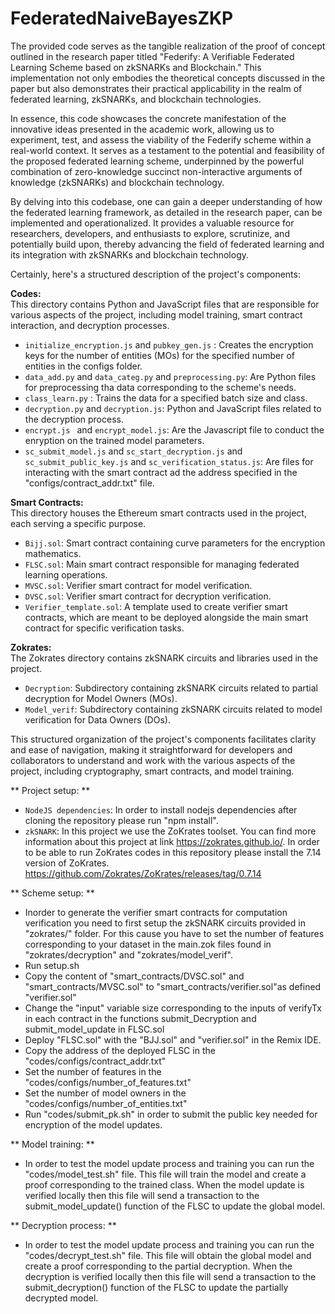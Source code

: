 # FederatedNaiveBayesZKP

The provided code serves as the tangible realization of the proof of concept outlined in the research paper titled "Federify: A Verifiable Federated Learning Scheme based on zkSNARKs and Blockchain." This implementation not only embodies the theoretical concepts discussed in the paper but also demonstrates their practical applicability in the realm of federated learning, zkSNARKs, and blockchain technologies.

In essence, this code showcases the concrete manifestation of the innovative ideas presented in the academic work, allowing us to experiment, test, and assess the viability of the Federify scheme within a real-world context. It serves as a testament to the potential and feasibility of the proposed federated learning scheme, underpinned by the powerful combination of zero-knowledge succinct non-interactive arguments of knowledge (zkSNARKs) and blockchain technology.

By delving into this codebase, one can gain a deeper understanding of how the federated learning framework, as detailed in the research paper, can be implemented and operationalized. It provides a valuable resource for researchers, developers, and enthusiasts to explore, scrutinize, and potentially build upon, thereby advancing the field of federated learning and its integration with zkSNARKs and blockchain technology.

Certainly, here's a structured description of the project's components:

**Codes:**  
This directory contains Python and JavaScript files that are responsible for various aspects of the project, including model training, smart contract interaction, and decryption processes.
- `initialize_encryption.js` and `pubkey_gen.js` : Creates the encryption keys for the number of entities (MOs) for the specified number of entities in the configs folder. 
- `data_add.py` and `data_categ.py` and `preprocessing.py`: Are Python files for preprocessing tha data corresponding to the scheme's needs.
- `class_learn.py` : Trains the data for a specified batch size and class. 
- `decryption.py` and `decryption.js`: Python and JavaScript files related to the decryption process.
- `encrypt.js ` and `encrypt_model.js`: Are the Javascript file to conduct the enryption on the trained model parameters. 
-  `sc_submit_model.js` and `sc_start_decryption.js` and `sc_submit_public_key.js` and `sc_verification_status.js`: Are files for interacting with the smart contract ad the address specified in the "configs/contract_addr.txt" file. 

**Smart Contracts:**  
This directory houses the Ethereum smart contracts used in the project, each serving a specific purpose.

- `Bijj.sol`: Smart contract containing curve parameters for the encryption mathematics.
- `FLSC.sol`: Main smart contract responsible for managing federated learning operations.
- `MVSC.sol`: Verifier smart contract for model verification.
- `DVSC.sol`: Verifier smart contract for decryption verification.
- `Verifier_template.sol`: A template used to create verifier smart contracts, which are meant to be deployed alongside the main smart contract for specific verification tasks.

**Zokrates:**  
The Zokrates directory contains zkSNARK circuits and libraries used in the project.

- `Decryption`: Subdirectory containing zkSNARK circuits related to partial decryption for Model Owners (MOs).
- `Model_verif`: Subdirectory containing zkSNARK circuits related to model verification for Data Owners (DOs).

This structured organization of the project's components facilitates clarity and ease of navigation, making it straightforward for developers and collaborators to understand and work with the various aspects of the project, including cryptography, smart contracts, and model training.

** Project setup: ** 

- `NodeJS dependencies`: In order to install nodejs dependencies after cloning the repository please run "npm install".
- `zkSNARK`: In this project we use the ZoKrates toolset. You can find more information about this project at link https://zokrates.github.io/. In order to be able to run ZoKrates codes in this repository please install the 7.14 version of ZoKrates. https://github.com/Zokrates/ZoKrates/releases/tag/0.7.14

** Scheme setup: ** 
- Inorder to generate the verifier smart contracts for computation verification you need to first setup the zkSNARK circuits provided in "zokrates/" folder. For this cause you have to set the number of features corresponding to your dataset in the main.zok files found in "zokrates/decryption" and "zokrates/model_verif". 
- Run setup.sh 
- Copy the content of "smart_contracts/DVSC.sol" and "smart_contracts/MVSC.sol" to "smart_contracts/verifier.sol"as defined "verifier.sol"
- Change the "input" variable size corresponding to the inputs of verifyTx in each contract in the functions submit_Decryption and submit_model_update in FLSC.sol 
- Deploy "FLSC.sol" with the "BJJ.sol" and "verifier.sol" in the Remix IDE. 
- Copy the address of the deployed FLSC in the "codes/configs/contract_addr.txt"
- Set the number of features in the "codes/configs/number_of_features.txt"
- Set the number of model owners in the "codes/configs/number_of_entities.txt"
- Run "codes/submit_pk.sh" in order to submit the public key needed for encryption of the model updates. 

** Model training: ** 
- In order to test the model update process and training you can run the "codes/model_test.sh" file. This file will train the model and create a proof corresponding to the trained class. When the model update is verified locally then this file will send a transaction to the submit_model_update() function of the FLSC to update the global model. 


** Decryption process: ** 
- In order to test the model update process and training you can run the "codes/decrypt_test.sh" file. This file will obtain the global model and create a proof corresponding to the partial decryption. When the decryption is verified locally then this file will send a transaction to the submit_decryption() function of the FLSC to update the partially decrypted model. 